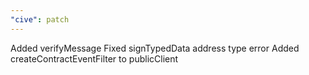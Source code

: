 ```yaml
---
"cive": patch
---
```


Added verifyMessage
Fixed signTypedData address type error
Added createContractEventFilter to publicClient